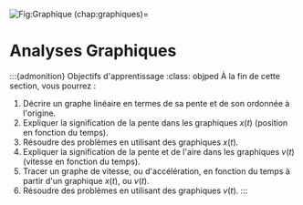 ![Fig:Graphique](figures/Graphique2.jpg)
(chap:graphiques)=
# Analyses Graphiques

:::{admonition} Objectifs d'apprentissage
:class: objped
À la fin de cette section, vous pourrez :

1. Décrire un graphe linéaire en termes de sa pente et de son ordonnée à l'origine.
2. Expliquer la signification de la pente dans les graphiques $x(t)$ (position en fonction du temps).
3. Résoudre des problèmes en utilisant des graphiques $x(t)$.
4. Expliquer la signification de la pente et de l'aire dans les graphiques $v(t)$ (vitesse en fonction du temps).
5. Tracer un graphe de vitesse, ou d'accélération, en fonction du temps à partir d'un graphique $x(t)$, ou $v(t)$.
6. Résoudre des problèmes en utilisant des graphiques $v(t)$.
:::
 
```{tableofcontents}
```
